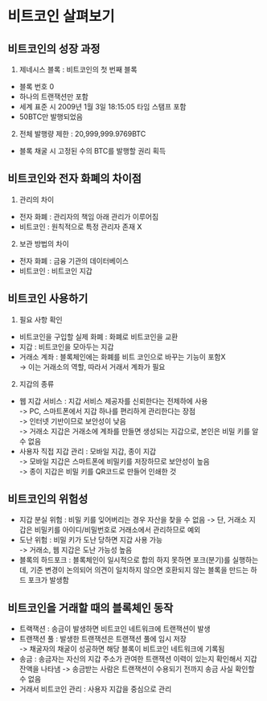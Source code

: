 # 비트코인 살펴보기
## 비트코인의 성장 과정
1. 제네시스 블록 : 비트코인의 첫 번째 블록   
 - 블록 번호 0
 - 하나의 트랜잭션만 포함
 - 세계 표준 시 2009년 1월 3일 18:15:05 타임 스탬프 포함
 - 50BTC만 발행되었음
2. 전체 발행량 제한 : 20,999,999.9769BTC
  - 블록 채굴 시 고정된 수의 BTC를 발행할 권리 획득

## 비트코인와 전자 화폐의 차이점
1. 관리의 차이
 - 전자 화폐 : 관리자의 책임 아래 관리가 이루어짐
 - 비트코인 : 원칙적으로 특정 관리자 존재 X
2. 보관 방법의 차이
 - 전자 화폐 : 금융 기관의 데이터베이스
 - 비트코인 : 비트코인 지갑

## 비트코인 사용하기
1. 필요 사항 확인
 - 비트코인을 구입할 실제 화폐 : 화폐로 비트코인을 교환
 - 지갑 : 비트코인을 모아두는 지갑
 - 거래소 계좌 : 블록체인에는 화폐를 비트 코인으로 바꾸는 기능이 포함X      
    -> 이는 거래소의 역할, 따라서 거래서 계좌가 필요 
2. 지갑의 종류
 - 웹 지갑 서비스 : 지갑 서비스 제공자를 신뢰한다는 전제하에 사용      
 -> PC, 스마트폰에서 지갑 하나를 편리하게 관리한다는 장점   
 -> 인터넷 기반이므로 보안성이 낮음   
 -> 거래소 지갑은 거래소에 계좌를 만들면 생성되는 지갑으로, 본인은 비밀 키를 알 수 없음   
 - 사용자 직접 지갑 관리 : 모바일 지갑, 종이 지갑   
 -> 모바일 지갑은 스마트폰에 비밀키를 저장하므로 보안성이 높음   
 -> 종이 지갑은 비밀 키를 QR코드로 만들어 인쇄한 것
## 비트코인의 위험성
 - 지갑 분실 위험 : 비밀 키를 잊어버리는 경우 자산을 찾을 수 없음 
 -> 단, 거래소 지갑은 비밀키를 아이디/비밀번호로 거래소에서 관리하므로 예외
 - 도난 위험 : 비밀 키가 도난 당하면 지갑 사용 가능   
 -> 거래소, 웹 지갑은 도난 가능성 높음
 - 블록의 하드포크 : 블록체인이 일시적으로 합의 하지 못하면 포크(분기)를 실행하는데, 기준 변경이 논의되어 의견이 일치하지 않으면 호환되지 않는 블록을 만드는 하드 포크가 발생함
## 비트코인을 거래할 때의 블록체인 동작
 - 트랙잭션 : 송금이 발생하면 비트코인 네트워크에 트랜잭션이 발생
 - 트랜잭션 풀 : 발생한 트랜잭션은 트랜잭션 풀에 임시 저장   
 -> 채굴자의 채굴이 성공하면 해당 블록이 비트코인 네트워크에 기록됨  
 - 송금 : 송금자는 자신의 지갑 주소가 관여한 트랜잭션 이력이 있는지 확인해서 지갑 잔액을 나타냄
 -> 송금받는 사람은 트랜잭션이 수용되기 전까지 송금 사실 확인할 수 없음
 - 거래서 비트코인 관리 : 사용자 지갑을 중심으로 관리
 
